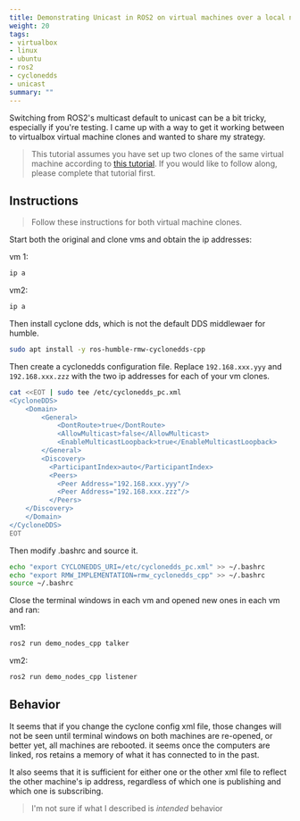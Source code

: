 ```yaml
---
title: Demonstrating Unicast in ROS2 on virtual machines over a local network using CycloneDDS
weight: 20
tags:
- virtualbox
- linux
- ubuntu
- ros2
- cyclonedds
- unicast
summary: ""
---
```


Switching from ROS2's multicast default to unicast can be a bit tricky, especially if you're testing.  I came up with a way to get it working between to virtualbox virtual machine clones and wanted to share my strategy.

> This tutorial assumes you have set up two clones of the same virtual machine according to [this tutorial](/notebook/ros2/installing-ros2-on-a-vm/).  If you would like to follow along, please complete that tutorial first.

## Instructions

> Follow these instructions for both virtual machine clones.

Start both the original and clone vms and obtain the ip addresses:

vm 1:

```bash
ip a
```

vm2:

```bash
ip a
```

Then install cyclone dds, which is not the default DDS middlewaer for humble.

```bash
sudo apt install -y ros-humble-rmw-cyclonedds-cpp
```

Then create a cyclonedds configuration file.  Replace ```192.168.xxx.yyy``` and ```192.168.xxx.zzz``` with the two ip addresses for each of your vm clones.

```bash
cat <<EOT | sudo tee /etc/cyclonedds_pc.xml
<CycloneDDS>
    <Domain>
        <General>
            <DontRoute>true</DontRoute>        
            <AllowMulticast>false</AllowMulticast>
            <EnableMulticastLoopback>true</EnableMulticastLoopback>
        </General>
        <Discovery>
          <ParticipantIndex>auto</ParticipantIndex>
          <Peers>
            <Peer Address="192.168.xxx.yyy"/>
            <Peer Address="192.168.xxx.zzz"/>
          </Peers>
    </Discovery>
    </Domain>
</CycloneDDS>
EOT
```

Then modify .bashrc and source it.

```bash
echo "export CYCLONEDDS_URI=/etc/cyclonedds_pc.xml" >> ~/.bashrc
echo "export RMW_IMPLEMENTATION=rmw_cyclonedds_cpp" >> ~/.bashrc
source ~/.bashrc
```

Close the terminal windows in each vm and opened new ones in each vm and ran:

vm1:

```bash
ros2 run demo_nodes_cpp talker
```

vm2:

```bash
ros2 run demo_nodes_cpp listener
```

## Behavior

It seems that if you change the cyclone config xml file, those changes will not be seen until terminal windows on both machines are re-opened, or better yet, all machines are rebooted.  it seems once the computers are linked, ros retains a memory of what it has connected to in the past.

It also seems that it is sufficient for either one or the other xml file to reflect the other machine's ip address, regardless of which one is publishing and which one is subscribing.  

>I'm not sure if what I described is _intended_ behavior

